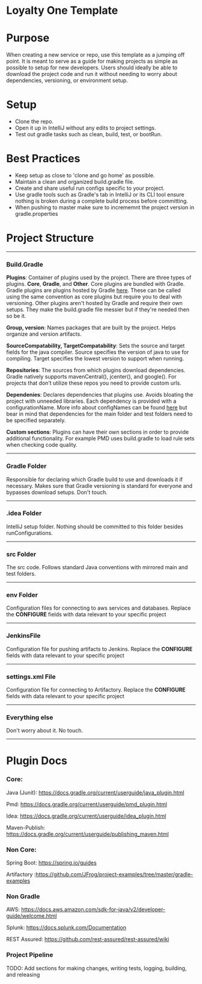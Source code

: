 # Loyalty One Template

# Purpose
When creating a new service or repo, use this template as a jumping off point.  It is meant to serve as a guide for making projects as simple as possible to setup for new developers.  Users should ideally be able to download the project code and run it without needing to worry about dependencies, versioning, or environment setup.

# Setup
- Clone the repo.
- Open it up in IntelliJ without any edits to project settings.
- Test out gradle tasks such as clean, build, test, or bootRun.

# Best Practices
- Keep setup as close to 'clone and go home' as possible.
- Maintain a clean and organized build.gradle file.
- Create and share useful run configs specific to your project.
- Use gradle tools such as Gradle's tab in IntelliJ or its CLI tool ensure nothing is broken during a complete build process before committing.
- When pushing to master make sure to incrememnt the project version in gradle.properties

# Project Structure
---
### Build.Gradle
**Plugins**: Container of plugins used by the project.  There are three types of plugins.  **Core**, **Gradle**, and **Other**.  Core plugins are bundled with Gradle.  Gradle plugins are plugins hosted by Gradle [here](https://plugins.gradle.org/).  These can be called using the same convention as core plugins but require you to deal with versioning.  Other plugins aren't hosted by Gradle and require their own setups.  They make the build.gradle file messier but if they're needed then so be it.

**Group, version**:  Names packages that are built by the project.  Helps organize and version artifacts.

**SourceCompatability, TargetCompatability**:  Sets the source and target fields for the java compiler.  Source specifies the version of java to use for compiling.  Target specifies the lowest version to support when running.

**Repositories**:  The sources from which plugins download dependencies.  Gradle natively supports mavenCentral(), jcenter(), and google().  For projects that don’t utilize these repos you need to provide custom urls.

**Dependenies**:  Declares dependencies that plugins use.  Avoids bloating the project with unneeded libraries.  Each dependency is provided with a configurationName.  More info about configNames can be found [here](https://docs.gradle.org/current/userguide/java_library_plugin.html) but bear in mind that dependencies for the main folder and test folders need to be specified separately.

**Custom sections**:  Plugins can have their own sections in order to provide additional functionality.  For example PMD uses build.gradle to load rule sets when checking code quality.

---
### Gradle Folder
Responsible for declaring which Gradle build to use and downloads it if necessary.  Makes sure that Gradle versioning is standard for everyone and bypasses download setups.  Don't touch.

---
### .idea Folder
IntelliJ setup folder.  Nothing should be committed to this folder besides runConfigurations.

---
### src Folder
The src code.  Follows standard Java conventions with mirrored main and test folders.

---
### env Folder
Configuration files for connecting to aws services and databases.
Replace the **CONFIGURE** fields with data relevant to your specific project

---
### JenkinsFile
Configuration file for pushing artifacts to Jenkins.
Replace the **CONFIGURE** fields with data relevant to your specific project

---
### settings.xml File
Configuration file for connecting to Artifactory.
Replace the **CONFIGURE** fields with data relevant to your specific project

---
### Everything else
Don't worry about it.  No touch.

***
# Plugin Docs
### Core:
Java (Junit): https://docs.gradle.org/current/userguide/java_plugin.html

Pmd: https://docs.gradle.org/current/userguide/pmd_plugin.html

Idea: https://docs.gradle.org/current/userguide/idea_plugin.html

Maven-Publish: https://docs.gradle.org/current/userguide/publishing_maven.html

### Non Core:
Spring Boot: https://spring.io/guides

Artifactory :https://github.com/JFrog/project-examples/tree/master/gradle-examples

### Non Gradle
AWS: https://docs.aws.amazon.com/sdk-for-java/v2/developer-guide/welcome.html

Splunk: https://docs.splunk.com/Documentation

REST Assured: https://github.com/rest-assured/rest-assured/wiki

### Project Pipeline
TODO:  Add sections for making changes, writing tests, logging, building, and releasing
